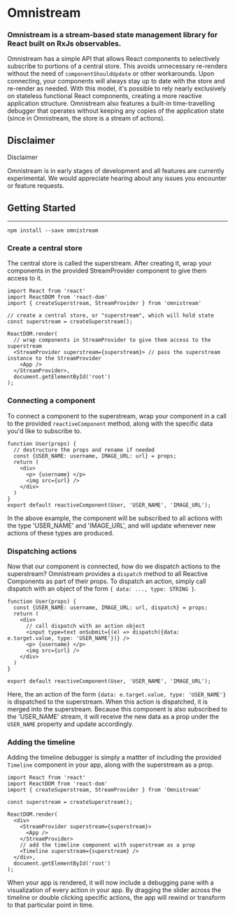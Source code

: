 # Omnistream
### Omnistream is a stream-based state management library for React built on RxJs observables.


Omnistream has a simple API that allows React components to selectively subscribe to portions of a central store. This avoids unnecessary re-renders without the need of `componentShouldUpdate` or other workarounds. Upon connecting, your components will always stay up to date with the store and re-render as needed. With this model, it's possible to rely nearly exclusively on stateless functional React components, creating a more reactive application structure. Omnistream also features a built-in time-travelling debugger that operates without keeping any copies of the application state (since in Omnistream, the store is a stream of actions).

## Disclaimer
Disclaimer

Omnistream is in early stages of development and all features are currently experimental. We would appreciate hearing about any issues you encounter or feature requests.

## Getting Started
----

`npm install --save omnistream`

### Create a central store 

The central store is called the superstream. After creating it, wrap your components in the provided StreamProvider component to give them access to it.

``` 
import React from 'react'
import ReactDOM from 'react-dom'
import { createSuperstream, StreamProvider } from 'omnistream'

// create a central store, or "superstream", which will hold state
const superstream = createSuperstream();

ReactDOM.render(
  // wrap components in StreamProvider to give them access to the superstream
  <StreamProvider superstream={superstream}> // pass the superstream instance to the StreamProvider
    <App />
  </StreamProvider>,
  document.getElementById('root')
);
```

### Connecting a component

To connect a component to the superstream, wrap your component in a call to the provided `reactiveComponent` method, along with the specific data you'd like to subscribe to.

```
function User(props) {
  // destructure the props and rename if needed
  const {USER_NAME: username, IMAGE_URL: url} = props;
  return (
    <div>
      <p> {username} </p>
      <img src={url} />
    </div>
  )
}
export default reactiveComponent(User, 'USER_NAME', 'IMAGE_URL');
```

In the above example, the component will be subscribed to all actions with the type 'USER_NAME' and 'IMAGE_URL', and will update whenever new actions of these types are produced.

### Dispatching actions

Now that our component is connected, how do we dispatch actions to the superstream? Omnistream provides a `dispatch` method to all Reactive Components as part of their props. To dispatch an action, simply call dispatch with an object of the form `{ data: ..., type: STRING }`.

```
function User(props) {
  const {USER_NAME: username, IMAGE_URL: url, dispatch} = props;
  return (
    <div>
      // call dispatch with an action object
      <input type=text onSubmit={(e) => dispatch({data: e.target.value, type: 'USER_NAME'})} />
      <p> {username} </p>
      <img src={url} />
    </div>
  )
}

export default reactiveComponent(User, 'USER_NAME', 'IMAGE_URL');
```

Here, the an action of the form `{data: e.target.value, type: 'USER_NAME'}` is dispatched to the superstream. When this action is dispatched, it is merged into the superstream. Because this component is also subscribed to the 'USER_NAME' stream, it will receive the new data as a prop under the `USER_NAME` property and update accordingly. 


### Adding the timeline 

Adding the timeline debugger is simply a mattter of including the provided `Timeline` component in your app, along with the superstream as a prop. 


``` 
import React from 'react'
import ReactDOM from 'react-dom'
import { createSuperstream, StreamProvider } from 'Omnistream'

const superstream = createSuperstream();

ReactDOM.render(
  <div>
    <StreamProvider superstream={superstream}>
      <App />
    </StreamProvider>
    // add the timeline component with superstream as a prop
    <Timeline superstream={superstream} />
  </div>,
  document.getElementById('root')
);
```

When your app is rendered, it will now include a debugging pane with a visualization of every action in your app. By dragging the slider across the timeline or double clicking specific actions, the app will rewind or transform to that particular point in time. 
